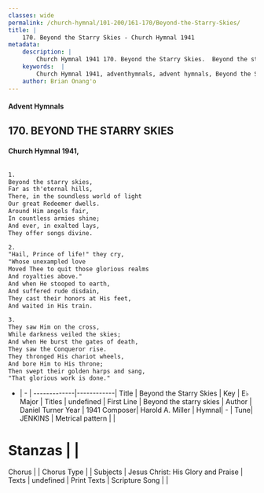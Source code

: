 ```yaml
---
classes: wide
permalink: /church-hymnal/101-200/161-170/Beyond-the-Starry-Skies/
title: |
    170. Beyond the Starry Skies - Church Hymnal 1941
metadata:
    description: |
        Church Hymnal 1941 170. Beyond the Starry Skies.  Beyond the starry skies,  Far as th'eternal hills,  There, in the soundless world of light  Our great Redeemer dwells.  Around Him angels fair,  In countless armies shine;  And ever, in exalted lays,  They offer songs divine.  
    keywords:  |
        Church Hymnal 1941, adventhymnals, advent hymnals, Beyond the Starry Skies, Beyond the starry skies. 
    author: Brian Onang'o
---
```


#### Advent Hymnals
## 170. BEYOND THE STARRY SKIES
####  Church Hymnal 1941,

```txt

1.
Beyond the starry skies, 
Far as th'eternal hills, 
There, in the soundless world of light 
Our great Redeemer dwells. 
Around Him angels fair, 
In countless armies shine; 
And ever, in exalted lays, 
They offer songs divine. 

2.
"Hail, Prince of life!" they cry, 
"Whose unexampled love 
Moved Thee to quit those glorious realms 
And royalties above." 
And when He stooped to earth, 
And suffered rude disdain, 
They cast their honors at His feet, 
And waited in His train. 

3.
They saw Him on the cross, 
While darkness veiled the skies; 
And when He burst the gates of death, 
They saw the Conqueror rise. 
They thronged His chariot wheels, 
And bore Him to His throne; 
Then swept their golden harps and sang, 
"That glorious work is done."


```

- |   -  |
-------------|------------|
Title | Beyond the Starry Skies |
Key | E♭ Major |
Titles | undefined |
First Line | Beyond the starry skies |
Author | Daniel Turner
Year | 1941
Composer| Harold A. Miller |
Hymnal|  - |
Tune| JENKINS |
Metrical pattern | |
# Stanzas |  |
Chorus |  |
Chorus Type |  |
Subjects | Jesus Christ: His Glory and Praise |
Texts | undefined |
Print Texts | 
Scripture Song |  |
    
